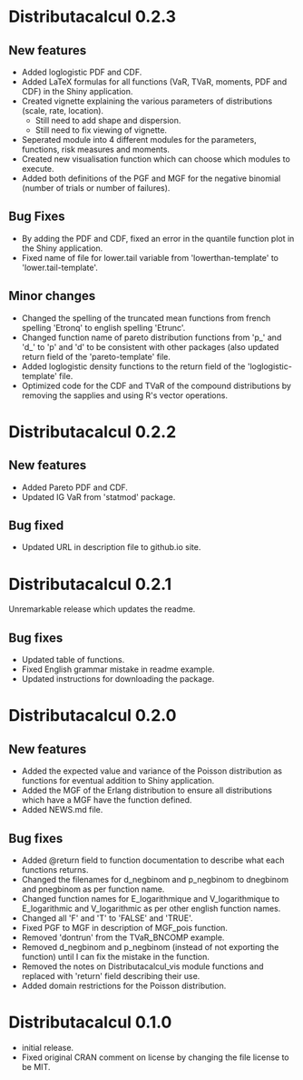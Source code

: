 #   Distributacalcul 0.2.3
## New features
+   Added loglogistic PDF and CDF.
+   Added LaTeX formulas for all functions (VaR, TVaR, moments, PDF and CDF) in the Shiny application.
+   Created vignette explaining the various parameters of distributions (scale, rate, location).
    +   Still need to add shape and dispersion.
    +   Still need to fix viewing of vignette.
+   Seperated module into 4 different modules for the parameters, functions, risk measures and moments.
+   Created new visualisation function which can choose which modules to execute.
+   Added both definitions of the PGF and MGF for the negative binomial (number of trials or number of failures).

##  Bug  Fixes
+   By adding the PDF and CDF, fixed an error in the quantile function plot in the Shiny application.
+   Fixed name of file for lower.tail variable from 'lowerthan-template' to 'lower.tail-template'.

##  Minor changes
+   Changed the spelling of the truncated mean functions from french spelling 'Etronq' to english spelling 'Etrunc'.
+   Changed function name of pareto distribution functions from 'p_' and 'd_' to 'p' and 'd' to be consistent with other packages (also updated return field of the 'pareto-template' file.
+   Added loglogistic density functions to the return field of the 'loglogistic-template' file.
+   Optimized code for the CDF and TVaR of the compound distributions by removing the sapplies and using R's vector operations.

#   Distributacalcul 0.2.2
## New features
+   Added Pareto PDF and CDF.
+   Updated IG VaR from 'statmod' package.

## Bug fixed
+   Updated URL in description file to github.io site.

#   Distributacalcul 0.2.1
Unremarkable release which updates the readme.

## Bug fixes
+   Updated table of functions.
+   Fixed English grammar mistake in readme example.
+   Updated instructions for downloading the package.

#   Distributacalcul 0.2.0
##  New features
+   Added the expected value and variance of the Poisson distribution as functions for eventual addition to Shiny application.
+   Added the MGF of the Erlang distribution to ensure all distributions which have a MGF have the function defined.
+   Added NEWS.md file.

##  Bug fixes
+   Added @return field to function documentation to describe what each functions returns.
+   Changed the filenames for d_negbinom and p_negbinom to dnegbinom and pnegbinom as per function name.
+   Changed function names for E_logarithmique and V_logarithmique to E_logarithmic and V_logarithmic as per other english function names.
+   Changed all 'F' and 'T' to 'FALSE' and 'TRUE'.
+   Fixed PGF to MGF in description of MGF_pois function.
+   Removed 'dontrun' from the TVaR_BNCOMP example.
+   Removed d_negbinom and p_negbinom (instead of not exporting the function) until I can fix the mistake in the function.
+   Removed the notes on Distributacalcul_vis module functions and replaced with 'return' field describing their use.
+   Added domain restrictions for the Poisson distribution.

#   Distributacalcul 0.1.0
+   initial release.
+   Fixed original CRAN comment on license by changing the file license to be MIT.
